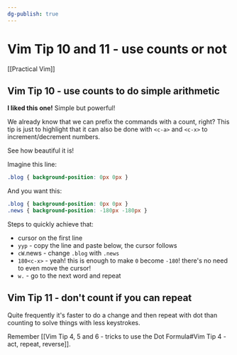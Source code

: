 ```yaml
---
dg-publish: true
---
```

# Vim Tip 10 and 11 - use counts or not

[[Practical Vim]]


## Vim Tip 10 - use counts to do simple arithmetic


**I liked this one!** Simple but powerful!

We already know that we can prefix the commands with a count, right? This tip is just to highlight that it can also be done with `<c-a>` and `<c-x>` to increment/decrement numbers.

See how beautiful it is!

Imagine this line:
```css
.blog { background-position: 0px 0px }
```

And you want this:
```css
.blog { background-position: 0px 0px }
.news { background-position: -180px -180px }
```

Steps to quickly achieve that:
- cursor on the first line
- `yyp` - copy the line and paste below, the cursor follows
- `cW`.news - change `.blog` with `.news`
- `180<c-x>` - yeah! this is enough to make `0` become `-180`! there's no need to even move the cursor!
- `w.` - go to the next word and repeat


## Vim Tip 11 - don't count if you can repeat

Quite frequently it's faster to do a change and then repeat with dot than counting to solve things with less keystrokes.

Remember [[Vim Tip 4, 5 and 6 - tricks to use the Dot Formula#Vim Tip 4 - act, repeat, reverse]].



